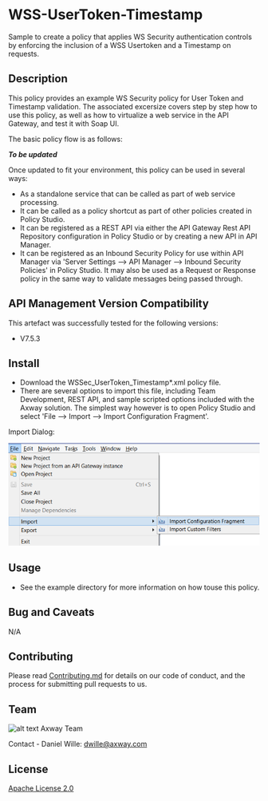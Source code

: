 # WSS-UserToken-Timestamp
Sample to create a policy that applies WS Security authentication controls by enforcing the inclusion of a WSS Usertoken and a Timestamp on requests.

## Description

This policy provides an example WS Security policy for User Token and Timestamp validation. The associated excersize covers step by step how to use this policy, as well as how to virtualize a web service in the API Gateway, and test it with Soap UI.

The basic policy flow is as follows:

***To be updated***

Once updated to fit your environment, this policy can be used in several ways:
- As a standalone service that can be called as part of web service processing.
- It can be called as a policy shortcut as part of other policies created in Policy Studio.
- It can be registered as a REST API via either the API Gateway Rest API Repository  configuration in Policy Studio or by creating a new API in API Manager.
- It can be registered as an Inbound Security Policy for use within API Manager via 'Server Settings --> API Manager --> Inbound Security Policies' in Policy Studio. It may also be used as a Request or Response policy in the same way to validate messages being passed through.

## API Management Version Compatibility
This artefact was successfully tested for the following versions:
- V7.5.3


## Install

- Download the WSSec_UserToken_Timestamp*.xml policy file.
- There are several options to import this file, including Team Development, REST API, and sample scripted options included with the Axway solution. The simplest way however is to open Policy Studio and select 'File --> Import --> Import Configuration Fragment'.

Import Dialog:

![alt text](https://github.com/Axway-API-Management-Plus/Positive-Field-Validation/blob/master/example/src/importFrag.png "Import Fragment")

## Usage

- See the example directory for more information on how touse this policy.

## Bug and Caveats

N/A


## Contributing

Please read [Contributing.md](https://github.com/Axway-API-Management/Common/blob/master/Contributing.md) for details on our code of conduct, and the process for submitting pull requests to us.


## Team

![alt text][Axwaylogo] Axway Team

[Axwaylogo]: https://github.com/Axway-API-Management/Common/blob/master/img/AxwayLogoSmall.png  "Axway logo"

Contact - Daniel Wille: dwille@axway.com

## License
[Apache License 2.0](/LICENSE)
